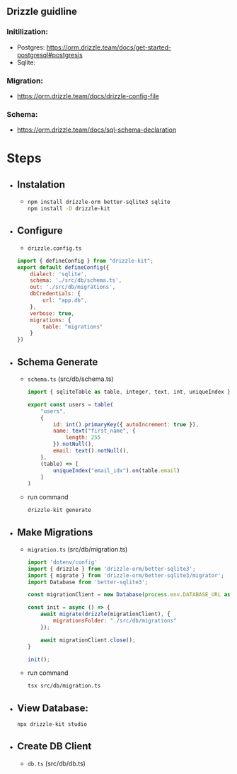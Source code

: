 
## Drizzle guidline
 

### Initilization: 
- Postgres: https://orm.drizzle.team/docs/get-started-postgresql#postgresjs
- Sqlite: 

### Migration:
- https://orm.drizzle.team/docs/drizzle-config-file

### Schema: 
- https://orm.drizzle.team/docs/sql-schema-declaration


# Steps
- ## Instalation
  - ```bash
    npm install drizzle-orm better-sqlite3 sqlite
    npm install -D drizzle-kit
- ## Configure
    - `drizzle.config.ts`
    ```js
    import { defineConfig } from "drizzle-kit";
    export default defineConfig({
        dialect: 'sqlite',
        schema: './src/db/schema.ts',
        out: './src/db/migrations',
        dbCredentials: {
            url: "app.db",
        },
        verbose: true,
        migrations: {
            table: "migrations"
        }
    })
    ```
- ## Schema Generate
    - `schema.ts` (src/db/schema.ts)
        ```js
        import { sqliteTable as table, integer, text, int, uniqueIndex } from "drizzle-orm/sqlite-core";

        export const users = table(
            "users",
            {
                id: int().primaryKey({ autoIncrement: true }),
                name: text("first_name", {
                    length: 255
                }).notNull(),
                email: text().notNull(),
            },
            (table) => [
                uniqueIndex("email_idx").on(table.email)
            ]
        )
        ```
    - run command
        ```bash
        drizzle-kit generate
        ```

- ## Make Migrations
    - `migration.ts` (src/db/migration.ts)
        ```js
        import 'dotenv/config'
        import { drizzle } from 'drizzle-orm/better-sqlite3';
        import { migrate } from 'drizzle-orm/better-sqlite3/migrator';
        import Database from 'better-sqlite3';

        const migrationClient = new Database(process.env.DATABASE_URL as string);

        const init = async () => {
            await migrate(drizzle(migrationClient), {
                migrationsFolder: "./src/db/migrations"
            });

            await migrationClient.close();
        }

        init();
        ```
    - run command
         ```bash 
        tsx src/db/migration.ts
        ```

- ## View Database: 
    ```bash 
    npx drizzle-kit studio
    ```

- ## Create DB Client
    - `db.ts` (src/db/db.ts)
    ```js
        
    ```
